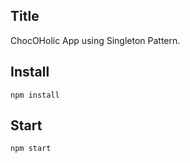 ## Title

ChocOHolic App using Singleton Pattern.

## Install

```
npm install
```

## Start

```
npm start
```
